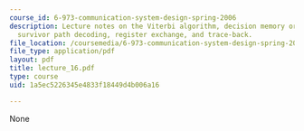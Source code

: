 ```yaml
---
course_id: 6-973-communication-system-design-spring-2006
description: Lecture notes on the Viterbi algorithm, decision memory organization,
  survivor path decoding, register exchange, and trace-back.
file_location: /coursemedia/6-973-communication-system-design-spring-2006/1a5ec5226345e4833f18449d4b006a16_lecture_16.pdf
file_type: application/pdf
layout: pdf
title: lecture_16.pdf
type: course
uid: 1a5ec5226345e4833f18449d4b006a16

---
```

None